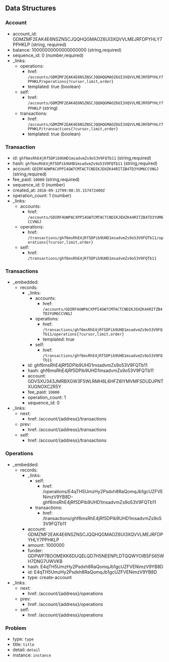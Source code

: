 ## Data Structures

### Account
+ account_id: GDMZMF2EAK4E6NSZNSCJQQHQGMAOZ6UI3XQVVLMEJRFDPYHLY7PPHKLP (string, required)
+ balance: 10000000000000000000 (string,required)
+ sequence_id: 0 (number,required)
+ _links: 
    + operations:
        + href: `/accounts/GDMZMF2EAK4E6NSZNSCJQQHQGMAOZ6UI3XQVVLMEJRFDPYHLY7PPHKLP/operations{?cursor,limit,order}`
        + templated: true (boolean)
    + self:
        + href: `/accounts/GDMZMF2EAK4E6NSZNSCJQQHQGMAOZ6UI3XQVVLMEJRFDPYHLY7PPHKLP` (string)
    + transactions:
        + href: `/accounts/GDMZMF2EAK4E6NSZNSCJQQHQGMAOZ6UI3XQVVLMEJRFDPYHLY7PPHKLP/transactions{?cursor,limit,order}` 
        + templated: true (boolean)

### Transaction
+ id: `ghf6msRhE4jRf5DPib9UHD1msadvmZs9o53V9FQTb11` (string,required)
+ hash: `ghf6msRhE4jRf5DPib9UHD1msadvmZs9o53V9FQTb11` (string,required)
+ account: `GDIRF4UWPACXPPI4GW7CMTACTCNDIKJEHZK44RITZB4TD3YUM6CCVNGJ` (string,required) 
+ fee_paid: `10000` (string,required)
+ sequence_id: 0 (number)
+ created_at: `2018-09-12T09:08:35.157472400Z` 
+ operation_count: 1 (number)
+ _links: 
    + accounts:
        + href: `/accounts/GDIRF4UWPACXPPI4GW7CMTACTCNDIKJEHZK44RITZB4TD3YUM6CCVNGJ`
    + operations:
        + href: `/transactions/ghf6msRhE4jRf5DPib9UHD1msadvmZs9o53V9FQTb11/operations{?cursor,limit,order}`
    + self:
        + href: `/transactions/ghf6msRhE4jRf5DPib9UHD1msadvmZs9o53V9FQTb11`


### Transactions
+ _embedded:
    + records:
        + _links:
            + accounts:
                + href: `/accounts/GDIRF4UWPACXPPI4GW7CMTACTCNDIKJEHZK44RITZB4TD3YUM6CCVNGJ`
            + operations:
                + href: `/transactions/ghf6msRhE4jRf5DPib9UHD1msadvmZs9o53V9FQTb11/operations{?cursor,limit,order}`
                + templated: true
            + self:
                + href: `/transactions/ghf6msRhE4jRf5DPib9UHD1msadvmZs9o53V9FQTb11`
        + id: ghf6msRhE4jRf5DPib9UHD1msadvmZs9o53V9FQTb11
        + hash:  ghf6msRhE4jRf5DPib9UHD1msadvmZs9o53V9FQTb11
        + account: GDVSXU343JMRBXGW3F5WLRMH6L6HFZ6IYMVMFSDUDJPNTXUGNOXC2R5Y
        + fee_paid: `10000`
        + operation_count: 1
        + sequence_id: 0
+ _links:
    + next:
        + href: /account/{address}/transactions
    + prev:
        + href: /account/{address}/transactions
    + self:
        + href: /account/{address}/transactions

### Operations
+ _embedded:
    + records:
        + _links:
            + self:
                + href: /operations/E4qTH5UmzHy2Psdxh8RaQomqJb1gcUZFVENimzV9YB8D-ghf6msRhE4jRf5DPib9UHD1msadvmZs9o53V9FQTb11
            + transactions:
                + href: /transactions/ghf6msRhE4jRf5DPib9UHD1msadvmZs9o53V9FQTb11
        + account: GDMZMF2EAK4E6NSZNSCJQQHQGMAOZ6UI3XQVVLMEJRFDPYHLY7PPHKLP
        + amount: 1000000
        + funder: GDPWP7BOOMEKK6DUQELQD7H5NEENPLDTQQWYOIBSFS65WH7DNG7UWVKB
        + hash: E4qTH5UmzHy2Psdxh8RaQomqJb1gcUZFVENimzV9YB8D
        + id: E4qTH5UmzHy2Psdxh8RaQomqJb1gcUZFVENimzV9YB8D
        + type: create-account
+ _links:
    + next:
        + href: /account/{address}/operations
    + prev:
        + href: /account/{address}/operations
    + self:
        + href: /account/{address}/operations


### Problem
+ type: `type`
+ title: `title`
+ detail: `detail`
+ instance: `instance`

